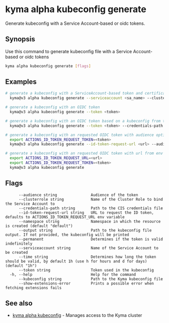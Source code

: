 # kyma alpha kubeconfig generate

Generate kubeconfig with a Service Account-based or oidc tokens.

## Synopsis

Use this command to generate kubeconfig file with a Service Account-based or oidc tokens

```bash
kyma alpha kubeconfig generate [flags]
```

## Examples

```bash
# generate a kubeconfig with a ServiceAccount-based token and certificate
  kyma@v3 alpha kubeconfig generate --serviceaccount <sa_name> --clusterrole <cr_name> --namespace <ns_name> --permanent

# generate a kubeconfig with an OIDC token
  kyma@v3 alpha kubeconfig generate --token <token>

# generate a kubeconfig with an OIDC token based on a kubeconfig from the CIS
  kyma@v3 alpha kubeconfig generate --token <token> --credentials-path <cis_credentials>

# generate a kubeconfig with an requested OIDC token with audience option
  export ACTIONS_ID_TOKEN_REQUEST_TOKEN=<token>
  kyma@v3 alpha kubeconfig generate --id-token-request-url <url> --audience <audience>

# generate a kubeconfig with an requested OIDC token with url from env
  export ACTIONS_ID_TOKEN_REQUEST_URL=<url>
  export ACTIONS_ID_TOKEN_REQUEST_TOKEN=<token>
  kyma@v3 alpha kubeconfig generate
```

## Flags

```text
      --audience string               Audience of the token
      --clusterrole string            Name of the Cluster Role to bind the Service Account to
      --credentials-path string       Path to the CIS credentials file
      --id-token-request-url string   URL to request the ID token, defaults to ACTIONS_ID_TOKEN_REQUEST_URL env variable
      --namespace string              Namespace in which the resource is created (default "default")
      --output string                 Path to the kubeconfig file output. If not provided, the kubeconfig will be printed
      --permanent                     Determines if the token is valid indefinitely
      --serviceaccount string         Name of the Service Account to be created
      --time string                   Determines how long the token should be valid, by default 1h (use h for hours and d for days) (default "1h")
      --token string                  Token used in the kubeconfig
  -h, --help                          Help for the command
      --kubeconfig string             Path to the Kyma kubeconfig file
      --show-extensions-error         Prints a possible error when fetching extensions fails
```

## See also

* [kyma alpha kubeconfig](kyma_alpha_kubeconfig.md) - Manages access to the Kyma cluster
